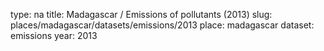 type: na
title: Madagascar / Emissions of pollutants (2013)
slug: places/madagascar/datasets/emissions/2013
place: madagascar
dataset: emissions
year: 2013

